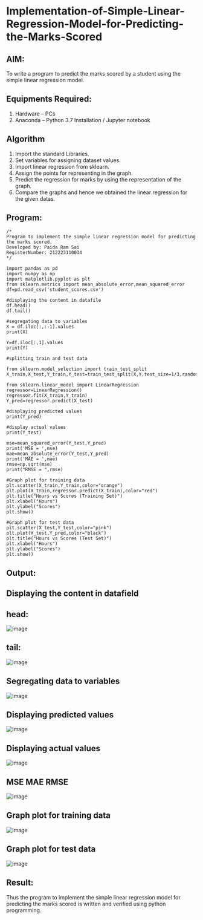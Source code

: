 # Implementation-of-Simple-Linear-Regression-Model-for-Predicting-the-Marks-Scored

## AIM:
To write a program to predict the marks scored by a student using the simple linear regression model.

## Equipments Required:
1. Hardware – PCs
2. Anaconda – Python 3.7 Installation / Jupyter notebook

## Algorithm
1. Import the standard Libraries.
2. Set variables for assigning dataset values.
3. Import linear regression from sklearn.
4. Assign the points for representing in the graph.
5. Predict the regression for marks by using the representation of the graph.
6. Compare the graphs and hence we obtained the linear regression for the given datas.
## Program:
```
/*
Program to implement the simple linear regression model for predicting the marks scored.
Developed by: Paida Ram Sai
RegisterNumber: 212223110034
*/
```
```
import pandas as pd
import numpy as np
import matplotlib.pyplot as plt
from sklearn.metrics import mean_absolute_error,mean_squared_error
df=pd.read_csv('student_scores.csv')

#displaying the content in datafile
df.head()
df.tail()
```
```
#segregating data to variables
X = df.iloc[:,:-1].values
print(X)
```
```
Y=df.iloc[:,1].values
print(Y)
```
```
#splitting train and test data

from sklearn.model_selection import train_test_split
X_train,X_test,Y_train,Y_test=train_test_split(X,Y,test_size=1/3,random_state=0)
```
```
from sklearn.linear_model import LinearRegression
regressor=LinearRegression()
regressor.fit(X_train,Y_train)
Y_pred=regressor.predict(X_test)
```
```
#displaying predicted values
print(Y_pred)
```
```
#display actual values
print(Y_test)
```
```
mse=mean_squared_error(Y_test,Y_pred)
print('MSE = ',mse)
mae=mean_absolute_error(Y_test,Y_pred)
print('MAE = ',mae)
rmse=np.sqrt(mse)
print("RMSE = ",rmse)
```
```
#Graph plot for training data
plt.scatter(X_train,Y_train,color="orange")
plt.plot(X_train,regressor.predict(X_train),color="red")
plt.title("Hours vs Scores (Training Set)")
plt.xlabel("Hours")
plt.ylabel("Scores")
plt.show()
```
```
#Graph plot for test data
plt.scatter(X_test,Y_test,color="pink")
plt.plot(X_test,Y_pred,color="black")
plt.title("Hours vs Scores (Test Set)")
plt.xlabel("Hours")
plt.ylabel("Scores")
plt.show()
```
## Output:
## Displaying the content in datafield
## head:
![image](https://github.com/user-attachments/assets/ce7a689d-e0ff-4c90-8e92-045c2ea9b597)
## tail:
![image](https://github.com/user-attachments/assets/5fe75bb7-f41f-48ad-8784-46f0ed678240)
## Segregating data to variables
![image](https://github.com/user-attachments/assets/1925267a-4d10-4572-af8f-1a01d5f87a79)
## Displaying predicted values
![image](https://github.com/user-attachments/assets/63a91a54-7c60-4bb9-bf53-bbd55138b9be)
## Displaying actual values
![image](https://github.com/user-attachments/assets/b5f84e76-33c4-4fbb-8627-ab7828cf3737)
## MSE MAE RMSE
![image](https://github.com/user-attachments/assets/5fb890fa-5555-48a6-a563-f19135959eb2)
## Graph plot for training data
![image](https://github.com/user-attachments/assets/a6febe0d-9b26-4b03-bda3-bae4a177994e)
## Graph plot for test data
![image](https://github.com/user-attachments/assets/9ab8375c-ac3b-47d2-b782-ab3d1f820db2)
## Result:
Thus the program to implement the simple linear regression model for predicting the marks scored is written and verified using python programming.
